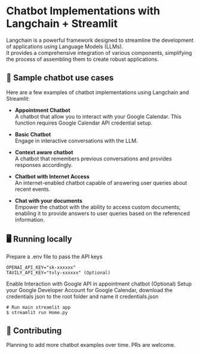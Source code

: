 # Chatbot Implementations with Langchain + Streamlit

Langchain is a powerful framework designed to streamline the development of applications using Language Models (LLMs). \
It provides a comprehensive integration of various components, simplifying the process of assembling them to create robust applications.

## 💬 Sample chatbot use cases
Here are a few examples of chatbot implementations using Langchain and Streamlit:
-  **Appointment Chatbot** \
  A chatbot that allow you to interact with your Google Calendar. This function requires Google Calendar API credential setup.

-  **Basic Chatbot** \
  Engage in interactive conversations with the LLM.

- **Context aware chatbot** \
  A chatbot that remembers previous conversations and provides responses accordingly.

-  **Chatbot with Internet Access** \
  An internet-enabled chatbot capable of answering user queries about recent events.

-  **Chat with your documents** \
  Empower the chatbot with the ability to access custom documents, enabling it to provide answers to user queries based on the referenced information.

## 🖥️ Running locally
Prepare a .env file to pass the API keys
```
OPENAI_API_KEY="sk-xxxxxx"
TAVILY_API_KEY="tvly-xxxxxx" (Optional)
```

Enable Interaction with Google API in appointment chatbot (Optional)
Setup your Google Developer Account for Google Calendar, download the credentials json to the root folder and name it credentials.json

```shell
# Run main streamlit app
$ streamlit run Home.py
```

## 💁 Contributing
Planning to add more chatbot examples over time. PRs are welcome.
